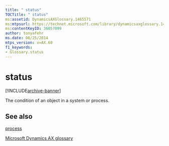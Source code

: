 ```yaml
---
title: " status"
TOCTitle: " status"
ms:assetid: DynamicsAXGlossary.1465571
ms:mtpsurl: https://technet.microsoft.com/library/dynamicsaxglossary.1465571(v=AX.60)
ms:contentKeyID: 36057099
author: tonyafehr
ms.date: 08/25/2014
mtps_version: v=AX.60
f1_keywords:
- Glossary.status
---
```


# status


[!INCLUDE[archive-banner](includes/archive-banner.md)]

The condition of an object in a system or process.

## See also

[process](process.md)

[Microsoft Dynamics AX glossary](glossary/microsoft-dynamics-ax-glossary.md)

  


